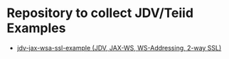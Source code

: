 Repository to collect JDV/Teiid Examples
=========================================

* [jdv-jax-wsa-ssl-example (JDV, JAX-WS, WS-Addressing, 2-way SSL)](https://github.com/skoussou/JDVTooling/tree/master/jdv-jax-wsa-ssl-example)
